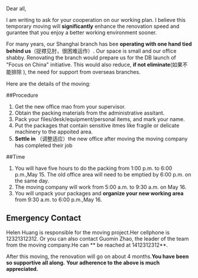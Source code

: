 Dear all,

I am writing to ask for your cooperation on our working plan. I believe this temporary moving will **significantly** enhance the renovation speed and gurantee that you enjoy a better working environment sooner.

For many years, our Shanghai branch has bee **operating with one hand tied behind us**（捉襟见肘，很困难运作）. Our space is small and our office shabby. Renovating the branch would prepare us for the DB launch of "Focus on China" initiative. This would also reduce, **if not eliminate**(如果不能排除 ), the need for support from overseas branches.

Here are the details of the moving:

##Procedure
1. Get the new office mao from your supervisor.
2. Obtain the packing materials from the administrative assitant.
3. Pack your files/desk/equipment/personal items, and mark your name.
4. Put the packages that contain sensitive itmes like fragile or delicate machinery to the appoited area.
5. **Settle in** （调整适应）the new office after moving the moving company has completed their job


##Time 
1. You will have five hours to do the packing from 1:00 p.m. to 6:00 p.m.,May 15. The old office area will need to be emptied by 6:00 p.m. on the same day.
2. The moving company will work from 5:00 a.m. to 9:30 a.m. on May 16.
3. You will unpack your packages and **organize your new working area** from 9:30 a.m. to 6:00 p.m.,May 16.

## Emergency Contact
Helen Huang is responsible for the moving project.Her cellphone is 12321312312. Or you can also contact Guomin Zhao, the leader of the team from the moving company.He can ** be reached at 1412312312**.

After this moving, the renovation will go on about 4 months.**You have been so supportive all along.** **Your adherence to the above is much appreciated.**
